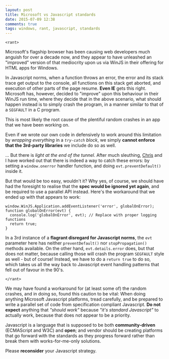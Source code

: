 ```yaml
---
layout: post
title: Microsoft vs Javascript standards
date: 2015-07-09 12:38
comments: true
tags: windows, rant, javascript, standards
---
```


`<rant>`

Microsoft's flagship browser has been causing web developers much anguish
for over a decade now,
and they appear to have unleashed an "improved" version of that mediocrity
upon us via WinJS in their offering for HTML apps for Windows.

In Javascript norms, when a function throws an error,
the error and its stack trace get output to the console,
all functions on this stack get aborted,
and execution of other parts of the page resume.
**Even IE** gets this right.
Microsoft has, however, decided to "improve" upon this behaviour
in their WinJS run time, where they decide that in the above scenario,
what should happen instead is to simply crash the program,
in a manner similar to that of a `SEGFAULT` in a C program.

This is most likely the root cause of the plentiful random crashes
in an app that we have been working on.

Even if we wrote our own code in defensively to work around this limitation
by *wrapping everything* in a *`try-catch` block*,
we simply **cannot enforce that the 3rd-party libraries**
we include do so as well.

... But there is *light at the end of the tunnel*.
After much sleuthing, [Chris](https://github.com/impaler)
and I have worked out that there is indeed a way to catch these errors:
by setting a `window.onerror` handler function,
and doing `evt.preventDefault()` inside it.

But that would be too easy, wouldn't it?
Why yes, of course, we should have had the foresight to realise that
the **spec would be ignored yet again**,
and be required to use a parallel API instead.
Here's the workaround that we ended up with that appears to work:

```
window.WinJS.Application.addEventListener('error', globalOnError);
function globalOnError(evt) {
  console.log('globalOnError', evt); // Replace with proper logging functions
  return true;
}
```

In a 3rd instance of a **flagrant disregard for Javascript norms**,
the `evt` parameter here has neither
`preventDefault()` nor `stopPropagation()` methods available.
On the other hand, `evt.details.error` does,
but that does not matter,
because calling those will crash the program `SEGFAULT` style as well -
but of course!
Instead, we have to do a `return true` to do so,
which takes us all the way back to Javascript event handling patterns
that fell out of favour in the 90's.

`</rant>`

We may have found a workaround for (at least some of) the random crashes,
and in doing so, found this caution to be vital:
When doing anything Microsoft Javascript platforms,
tread carefully, and be prepared to write a parallel set of code
from specification compliant Javascript.
**Do not expect** anything that *"should work"*
because *"it's standard Javascript"* to actually work,
because that does not appear to be a priority.

Javascript is a language that is supposed to be both
**community-driven** (ECMAScript and W3C) and **open**;
and vendor should be creating platforms that go forward
with the standards as they progress forward rather than break them
with works-for-me-only solutions.

Please **reconsider** your Javascript strategy.
